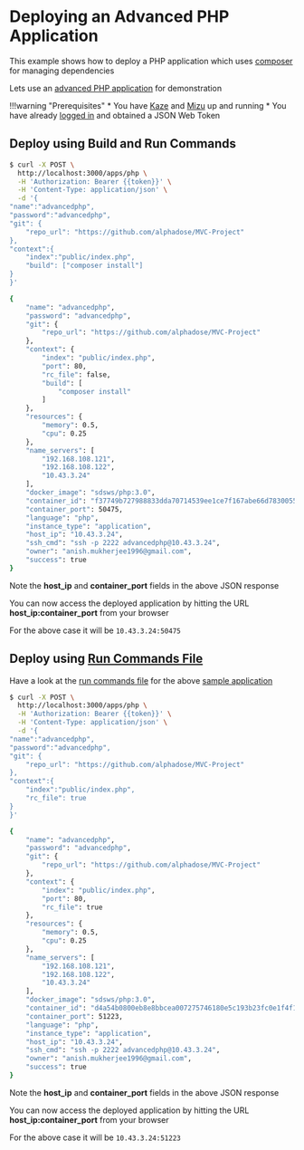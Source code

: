 # Deploying an Advanced PHP Application

This example shows how to deploy a PHP application which uses [composer](https://getcomposer.org/) for managing dependencies

Lets use an [advanced PHP application](https://github.com/alphadose/MVC-Project) for demonstration

!!!warning "Prerequisites"
    * You have [Kaze](/configurations/kaze/) and [Mizu](/configurations/mizu/) up and running
    * You have already [logged in](/examples/login/) and obtained a JSON Web Token


## Deploy using Build and Run Commands

```bash
$ curl -X POST \
  http://localhost:3000/apps/php \
  -H 'Authorization: Bearer {{token}}' \
  -H 'Content-Type: application/json' \
  -d '{
"name":"advancedphp",
"password":"advancedphp",
"git": {
	"repo_url": "https://github.com/alphadose/MVC-Project"
},
"context":{
    "index":"public/index.php",
    "build": ["composer install"]
}
}'

{
    "name": "advancedphp",
    "password": "advancedphp",
    "git": {
        "repo_url": "https://github.com/alphadose/MVC-Project"
    },
    "context": {
        "index": "public/index.php",
        "port": 80,
        "rc_file": false,
        "build": [
            "composer install"
        ]
    },
    "resources": {
        "memory": 0.5,
        "cpu": 0.25
    },
    "name_servers": [
        "192.168.108.121",
        "192.168.108.122",
        "10.43.3.24"
    ],
    "docker_image": "sdsws/php:3.0",
    "container_id": "f37749b727988833dda70714539ee1ce7f167abe66d78300553f6843a8af39e2",
    "container_port": 50475,
    "language": "php",
    "instance_type": "application",
    "host_ip": "10.43.3.24",
    "ssh_cmd": "ssh -p 2222 advancedphp@10.43.3.24",
    "owner": "anish.mukherjee1996@gmail.com",
    "success": true
}
```

Note the **host_ip** and **container_port** fields in the above JSON response

You can now access the deployed application by hitting the URL **host_ip:container_port** from your browser

For the above case it will be `10.43.3.24:50475` 

## Deploy using [Run Commands File](/configurations/global/#run-commands-file)

Have a look at the [run commands file](https://github.com/alphadose/MVC-Project/blob/master/Gasperfile.txt) for the above [sample application](https://github.com/alphadose/MVC-Project)

```bash
$ curl -X POST \
  http://localhost:3000/apps/php \
  -H 'Authorization: Bearer {{token}}' \
  -H 'Content-Type: application/json' \
  -d '{
"name":"advancedphp",
"password":"advancedphp",
"git": {
	"repo_url": "https://github.com/alphadose/MVC-Project"
},
"context":{
    "index":"public/index.php",
    "rc_file": true
}
}'

{
    "name": "advancedphp",
    "password": "advancedphp",
    "git": {
        "repo_url": "https://github.com/alphadose/MVC-Project"
    },
    "context": {
        "index": "public/index.php",
        "port": 80,
        "rc_file": true
    },
    "resources": {
        "memory": 0.5,
        "cpu": 0.25
    },
    "name_servers": [
        "192.168.108.121",
        "192.168.108.122",
        "10.43.3.24"
    ],
    "docker_image": "sdsws/php:3.0",
    "container_id": "d4a54b0800eb8e8bbcea007275746180e5c193b23fc0e1f4f184abf9b984165b",
    "container_port": 51223,
    "language": "php",
    "instance_type": "application",
    "host_ip": "10.43.3.24",
    "ssh_cmd": "ssh -p 2222 advancedphp@10.43.3.24",
    "owner": "anish.mukherjee1996@gmail.com",
    "success": true
}
```

Note the **host_ip** and **container_port** fields in the above JSON response

You can now access the deployed application by hitting the URL **host_ip:container_port** from your browser

For the above case it will be `10.43.3.24:51223`
